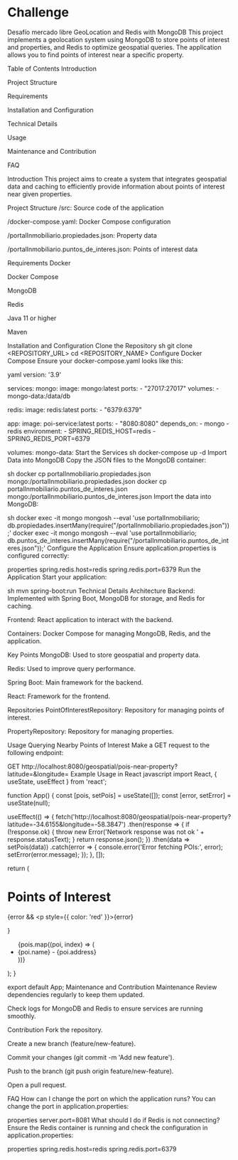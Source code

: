 # Challenge
Desafío mercado libre
GeoLocation and Redis with MongoDB
This project implements a geolocation system using MongoDB to store points of interest and properties, and Redis to optimize geospatial queries. The application allows you to find points of interest near a specific property.

Table of Contents
Introduction

Project Structure

Requirements

Installation and Configuration

Technical Details

Usage

Maintenance and Contribution

FAQ

Introduction
This project aims to create a system that integrates geospatial data and caching to efficiently provide information about points of interest near given properties.

Project Structure
/src: Source code of the application

/docker-compose.yaml: Docker Compose configuration

/portalInmobiliario.propiedades.json: Property data

/portalInmobiliario.puntos_de_interes.json: Points of interest data

Requirements
Docker

Docker Compose

MongoDB

Redis

Java 11 or higher

Maven

Installation and Configuration
Clone the Repository
sh
git clone <REPOSITORY_URL>
cd <REPOSITORY_NAME>
Configure Docker Compose
Ensure your docker-compose.yaml looks like this:

yaml
version: '3.9'

services:
  mongo:
    image: mongo:latest
    ports:
      - "27017:27017"
    volumes:
      - mongo-data:/data/db

  redis:
    image: redis:latest
    ports:
      - "6379:6379"

  app:
    image: poi-service:latest
    ports:
      - "8080:8080"
    depends_on:
      - mongo
      - redis
    environment:
      - SPRING_REDIS_HOST=redis
      - SPRING_REDIS_PORT=6379

volumes:
  mongo-data:
Start the Services
sh
docker-compose up -d
Import Data into MongoDB
Copy the JSON files to the MongoDB container:

sh
docker cp portalInmobiliario.propiedades.json mongo:/portalInmobiliario.propiedades.json
docker cp portalInmobiliario.puntos_de_interes.json mongo:/portalInmobiliario.puntos_de_interes.json
Import the data into MongoDB:

sh
docker exec -it mongo mongosh --eval 'use portalInmobiliario; db.propiedades.insertMany(require("/portalInmobiliario.propiedades.json"));'
docker exec -it mongo mongosh --eval 'use portalInmobiliario; db.puntos_de_interes.insertMany(require("/portalInmobiliario.puntos_de_interes.json"));'
Configure the Application
Ensure application.properties is configured correctly:

properties
spring.redis.host=redis
spring.redis.port=6379
Run the Application
Start your application:

sh
mvn spring-boot:run
Technical Details
Architecture
Backend: Implemented with Spring Boot, MongoDB for storage, and Redis for caching.

Frontend: React application to interact with the backend.

Containers: Docker Compose for managing MongoDB, Redis, and the application.

Key Points
MongoDB: Used to store geospatial and property data.

Redis: Used to improve query performance.

Spring Boot: Main framework for the backend.

React: Framework for the frontend.

Repositories
PointOfInterestRepository: Repository for managing points of interest.

PropertyRepository: Repository for managing properties.

Usage
Querying Nearby Points of Interest
Make a GET request to the following endpoint:

GET http://localhost:8080/geospatial/pois-near-property?latitude=<LATITUDE>&longitude=<LONGITUDE>
Example Usage in React
javascript
import React, { useState, useEffect } from 'react';

function App() {
  const [pois, setPois] = useState([]);
  const [error, setError] = useState(null);

  useEffect(() => {
    fetch('http://localhost:8080/geospatial/pois-near-property?latitude=-34.6155&longitude=-58.3847')
      .then(response => {
        if (!response.ok) {
          throw new Error('Network response was not ok ' + response.statusText);
        }
        return response.json();
      })
      .then(data => setPois(data))
      .catch(error => {
        console.error('Error fetching POIs:', error);
        setError(error.message);
      });
  }, []);

  return (
    <div>
      <h1>Points of Interest</h1>
      {error && <p style={{ color: 'red' }}>{error}</p>}
      <ul>
        {pois.map((poi, index) => (
          <li key={index}>{poi.name} - {poi.address}</li>
        ))}
      </ul>
    </div>
  );
}

export default App;
Maintenance and Contribution
Maintenance
Review dependencies regularly to keep them updated.

Check logs for MongoDB and Redis to ensure services are running smoothly.

Contribution
Fork the repository.

Create a new branch (feature/new-feature).

Commit your changes (git commit -m 'Add new feature').

Push to the branch (git push origin feature/new-feature).

Open a pull request.

FAQ
How can I change the port on which the application runs?
You can change the port in application.properties:

properties
server.port=8081
What should I do if Redis is not connecting?
Ensure the Redis container is running and check the configuration in application.properties:

properties
spring.redis.host=redis
spring.redis.port=6379
